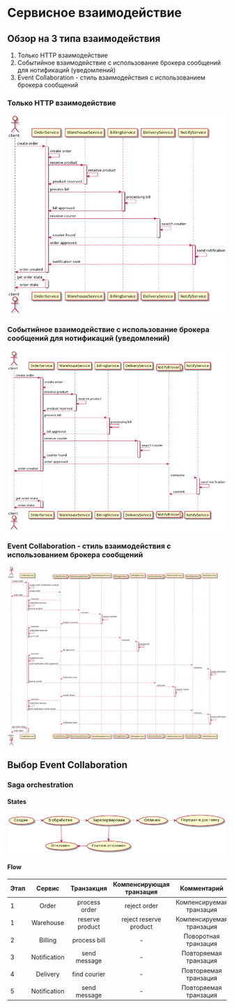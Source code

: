 # Сервисное взаимодействие

## Обзор на 3 типа взаимодействия

1) Только HTTP взаимодействие
2) Событийное взаимодействие с использование брокера сообщений для нотификаций (уведомлений)
3) Event Collaboration - cтиль взаимодействия с использованием брокера сообщений

### Только HTTP взаимодействие

![OnlyHttp](./img/OnlyHttp.png)

### Событийное взаимодействие с использование брокера сообщений для нотификаций (уведомлений)

![EventNotification](./img/EventNotification.png)

### Event Collaboration - cтиль взаимодействия с использованием брокера сообщений

![EventCollaboration](./img/EventCollaboration.png)

## Выбор Event Collaboration

### Saga orchestration

#### States

![SagaState](./img/SagaState.png)

#### Flow

| Этап	| Сервис		| Транзакция	| Компенсирующая транзация	| Комментарий				|
| ------|:-------------:|:-------------:|:-------------------------:|:-------------------------:|
| 1		|Order			|process order	| reject order				| Компенсируемая транзация	|
| 1		|Warehouse		|reserve product| reject reserve product	| Компенсируемая транзация	|
| 2		|Billing		|process bill	| -							| Поворотная транзация		|
| 3		|Notification	|send message	| -							| Повторяемая транзация		|
| 4		|Delivery		|find courier	| -							| Повторяемая транзация		|
| 5		|Notification	|send message	| -							| Повторяемая транзация		|

